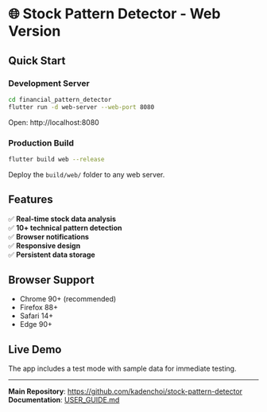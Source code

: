 # 🌐 Stock Pattern Detector - Web Version

## Quick Start

### Development Server
```bash
cd financial_pattern_detector
flutter run -d web-server --web-port 8080
```
Open: http://localhost:8080

### Production Build
```bash
flutter build web --release
```
Deploy the `build/web/` folder to any web server.

## Features

✅ **Real-time stock data analysis**  
✅ **10+ technical pattern detection**  
✅ **Browser notifications**  
✅ **Responsive design**  
✅ **Persistent data storage**  

## Browser Support

- Chrome 90+ (recommended)
- Firefox 88+
- Safari 14+
- Edge 90+

## Live Demo

The app includes a test mode with sample data for immediate testing.

---

**Main Repository**: https://github.com/kadenchoi/stock-pattern-detector  
**Documentation**: [USER_GUIDE.md](../USER_GUIDE.md)
